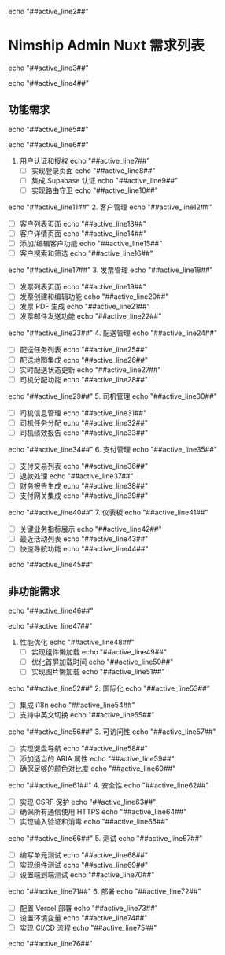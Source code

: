 echo "##active_line2##"
# Nimship Admin Nuxt 需求列表
echo "##active_line3##"

echo "##active_line4##"
## 功能需求
echo "##active_line5##"

echo "##active_line6##"
1. 用户认证和授权
echo "##active_line7##"
   - [ ] 实现登录页面
echo "##active_line8##"
   - [ ] 集成 Supabase 认证
echo "##active_line9##"
   - [ ] 实现路由守卫
echo "##active_line10##"

echo "##active_line11##"
2. 客户管理
echo "##active_line12##"
   - [ ] 客户列表页面
echo "##active_line13##"
   - [ ] 客户详情页面
echo "##active_line14##"
   - [ ] 添加/编辑客户功能
echo "##active_line15##"
   - [ ] 客户搜索和筛选
echo "##active_line16##"

echo "##active_line17##"
3. 发票管理
echo "##active_line18##"
   - [ ] 发票列表页面
echo "##active_line19##"
   - [ ] 发票创建和编辑功能
echo "##active_line20##"
   - [ ] 发票 PDF 生成
echo "##active_line21##"
   - [ ] 发票邮件发送功能
echo "##active_line22##"

echo "##active_line23##"
4. 配送管理
echo "##active_line24##"
   - [ ] 配送任务列表
echo "##active_line25##"
   - [ ] 配送地图集成
echo "##active_line26##"
   - [ ] 实时配送状态更新
echo "##active_line27##"
   - [ ] 司机分配功能
echo "##active_line28##"

echo "##active_line29##"
5. 司机管理
echo "##active_line30##"
   - [ ] 司机信息管理
echo "##active_line31##"
   - [ ] 司机任务分配
echo "##active_line32##"
   - [ ] 司机绩效报告
echo "##active_line33##"

echo "##active_line34##"
6. 支付管理
echo "##active_line35##"
   - [ ] 支付交易列表
echo "##active_line36##"
   - [ ] 退款处理
echo "##active_line37##"
   - [ ] 财务报告生成
echo "##active_line38##"
   - [ ] 支付网关集成
echo "##active_line39##"

echo "##active_line40##"
7. 仪表板
echo "##active_line41##"
   - [ ] 关键业务指标展示
echo "##active_line42##"
   - [ ] 最近活动列表
echo "##active_line43##"
   - [ ] 快速导航功能
echo "##active_line44##"

echo "##active_line45##"
## 非功能需求
echo "##active_line46##"

echo "##active_line47##"
1. 性能优化
echo "##active_line48##"
   - [ ] 实现组件懒加载
echo "##active_line49##"
   - [ ] 优化首屏加载时间
echo "##active_line50##"
   - [ ] 实现图片懒加载
echo "##active_line51##"

echo "##active_line52##"
2. 国际化
echo "##active_line53##"
   - [ ] 集成 i18n
echo "##active_line54##"
   - [ ] 支持中英文切换
echo "##active_line55##"

echo "##active_line56##"
3. 可访问性
echo "##active_line57##"
   - [ ] 实现键盘导航
echo "##active_line58##"
   - [ ] 添加适当的 ARIA 属性
echo "##active_line59##"
   - [ ] 确保足够的颜色对比度
echo "##active_line60##"

echo "##active_line61##"
4. 安全性
echo "##active_line62##"
   - [ ] 实现 CSRF 保护
echo "##active_line63##"
   - [ ] 确保所有通信使用 HTTPS
echo "##active_line64##"
   - [ ] 实现输入验证和消毒
echo "##active_line65##"

echo "##active_line66##"
5. 测试
echo "##active_line67##"
   - [ ] 编写单元测试
echo "##active_line68##"
   - [ ] 实现组件测试
echo "##active_line69##"
   - [ ] 设置端到端测试
echo "##active_line70##"

echo "##active_line71##"
6. 部署
echo "##active_line72##"
   - [ ] 配置 Vercel 部署
echo "##active_line73##"
   - [ ] 设置环境变量
echo "##active_line74##"
   - [ ] 实现 CI/CD 流程
echo "##active_line75##"

echo "##active_line76##"
